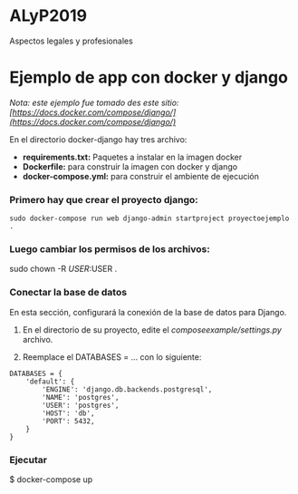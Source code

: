 # ALyP2019
Aspectos legales y profesionales

# Ejemplo de app con docker y django

*Nota: este ejemplo fue tomado des este sitio: [https://docs.docker.com/compose/django/](https://docs.docker.com/compose/django/)*

En el directorio docker-django hay tres archivo:
* **requirements.txt:** Paquetes a instalar en la imagen docker
* **Dockerfile:** para construir la imagen con docker y django
* **docker-compose.yml:** para construir el ambiente de ejecución

### Primero hay que crear el proyecto django:

~~~
sudo docker-compose run web django-admin startproject proyectoejemplo .
~~~

### Luego cambiar los permisos de los archivos:

sudo chown -R $USER:$USER .

### Conectar la base de datos

En esta sección, configurará la conexión de la base de datos para Django.  

1. En el directorio de su proyecto, edite el *composeexample/settings.py* archivo.

2. Reemplace el DATABASES = ... con lo siguiente:

~~~
DATABASES = {
    'default': {
        'ENGINE': 'django.db.backends.postgresql',
        'NAME': 'postgres',
        'USER': 'postgres',
        'HOST': 'db',
        'PORT': 5432,
    }
}
~~~

### Ejecutar

$ docker-compose up
